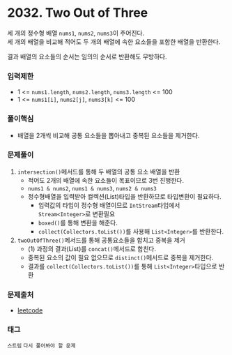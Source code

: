 # 2032. Two Out of Three
세 개의 정수형 배열 `nums1`, `nums2`, `nums3`이 주어진다.  
세 개의 배열을 비교해 적어도 두 개의 배열에 속한 요소들을 포함한 배열을 반환한다.

결과 배열의 요소들의 순서는 임의의 순서로 반환해도 무방하다.
### 입력제한
- 1 <= `nums1.length`, `nums2.length`, `nums3.length` <= 100
- 1 <= `nums1[i]`, `nums2[j]`, `nums3[k]` <= 100
### 풀이핵심
- 배열을 2개씩 비교해 공통 요소들을 뽑아내고 중복된 요소들을 제거한다.
### 문제풀이
1. `intersection()`메서드를 통해 두 배열의 공통 요소 배열을 반환
   - 적어도 2개의 배열에 속한 요소들이 목표이므로 3번 진행한다.
   - `nums1 & nums2`, `nums1 & nums3`, `nums2 & nums3`
   - 정수형배열을 입력받아 컬렉션(List)타입을 반환하므로 타입변환이 필요하다.
     - 입력값의 타입이 정수형 배열이므로 `IntStream`타입에서 `Stream<Integer>`로 변환필요
     - `boxed()`를 통해 변환을 해준다.
     - `collect(Collectors.toList())`를 사용해 `List<Integer>`를 반환한다.
2. `twoOutOfThree()`메서드를 통해 공통요소들을 합치고 중복을 제거
   - (1) 과정의 결과(List)를 `concat()`메서드로 합친다.
   - 중복된 요소의 값이 필요 없으므로 `distinct()`메서드로 중복을 제거한다.
   - 결과를 `collect(Collectors.toList())`를 통해 `List<Integer>`타입으로 반환
### 문제출처
- [leetcode](https://leetcode.com/problems/two-out-of-three/)
### 태그
`스트림` `다시 풀어봐야 할 문제`